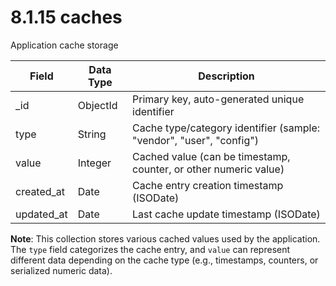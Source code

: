 # 8.1.15 caches

Application cache storage

| Field | Data Type | Description |
|-------|-----------|-------------|
| _id | ObjectId | Primary key, auto-generated unique identifier |
| type | String | Cache type/category identifier (sample: "vendor", "user", "config") |
| value | Integer | Cached value (can be timestamp, counter, or other numeric value) |
| created_at | Date | Cache entry creation timestamp (ISODate) |
| updated_at | Date | Last cache update timestamp (ISODate) |

**Note**: This collection stores various cached values used by the application. The `type` field categorizes the cache entry, and `value` can represent different data depending on the cache type (e.g., timestamps, counters, or serialized numeric data).
